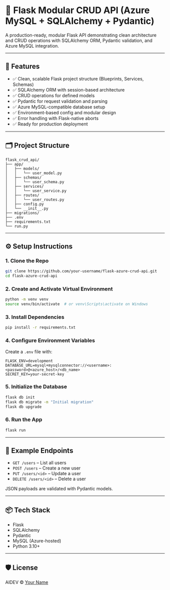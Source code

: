 # 🔧 Flask Modular CRUD API (Azure MySQL + SQLAlchemy + Pydantic)

A production-ready, modular Flask API demonstrating clean architecture and CRUD operations with SQLAlchemy ORM, Pydantic validation, and Azure MySQL integration.

---

## 🚀 Features

* ✅ Clean, scalable Flask project structure (Blueprints, Services, Schemas)
* ✅ SQLAlchemy ORM with session-based architecture
* ✅ CRUD operations for defined models
* ✅ Pydantic for request validation and parsing
* ✅ Azure MySQL-compatible database setup
* ✅ Environment-based config and modular design
* ✅ Error handling with Flask-native aborts
* ✅ Ready for production deployment

---

## 🗂️ Project Structure

```
flask_crud_api/
├── app/
│   ├── models/
│   │   └── user_model.py
│   ├── schemas/
│   │   └── user_schema.py
│   ├── services/
│   │   └── user_service.py
│   ├── routes/
│   │   └── user_routes.py
│   ├── config.py
│   └── __init__.py
├── migrations/
├── .env
├── requirements.txt
└── run.py
```

---

## ⚙️ Setup Instructions

### 1. Clone the Repo

```bash
git clone https://github.com/your-username/flask-azure-crud-api.git
cd flask-azure-crud-api
```

### 2. Create and Activate Virtual Environment

```bash
python -m venv venv
source venv/bin/activate  # or venv\Scripts\activate on Windows
```

### 3. Install Dependencies

```bash
pip install -r requirements.txt
```

### 4. Configure Environment Variables

Create a `.env` file with:

```
FLASK_ENV=development
DATABASE_URL=mysql+mysqlconnector://<username>:<password>@<azure_host>/<db_name>
SECRET_KEY=your-secret-key
```

### 5. Initialize the Database

```bash
flask db init
flask db migrate -m "Initial migration"
flask db upgrade
```

### 6. Run the App

```bash
flask run
```

---

## 🧪 Example Endpoints

* `GET /users` – List all users
* `POST /users` – Create a new user
* `PUT /users/<id>` – Update a user
* `DELETE /users/<id>` – Delete a user

JSON payloads are validated with Pydantic models.

---

## 📦 Tech Stack

* Flask
* SQLAlchemy
* Pydantic
* MySQL (Azure-hosted)
* Python 3.10+

---

## 🛡️ License

AIDEV © [Your Name](https://github.com/sikandaraidev)

